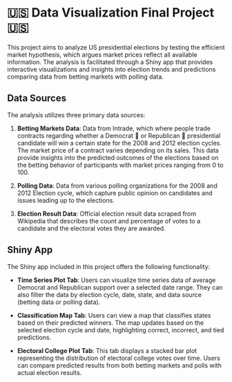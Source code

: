 # 🇺🇸 Data Visualization Final Project 🇺🇸

This project aims to analyze US presidential elections by testing the efficient market hypothesis, which argues market prices reflect all available information. The analysis is facilitated through a Shiny app that provides interactive visualizations and insights into election trends and predictions comparing data from betting markets with polling data.

## Data Sources

The analysis utilizes three primary data sources:

1. **Betting Markets Data**: Data from Intrade, which where people trade contracts regarding whether a Democrat 🫏 or Republican 🐘 presidential candidate will win a certain state for the 2008 and 2012 election cycles. The market price of a contract varies depending on its sales. This data provide insights into the predicted outcomes of the elections based on the betting behavior of participants with market prices ranging from 0 to 100.

2. **Polling Data**: Data from various polling organizations for the 2008 and 2012 Election cycle, which capture public opinion on candidates and issues leading up to the elections.

4. **Election Result Data**: Official election result data scraped from Wikipedia that describes the count and percentage of votes to a candidate and the electoral votes they are awarded. 

## Shiny App

The Shiny app included in this project offers the following functionality:

- **Time Series Plot Tab**: Users can visualize time series data of average Democrat and Republican support over a selected date range. They can also filter the data by election cycle, date, state, and data source (betting data or polling data).

- **Classification Map Tab**: Users can view a map that classifies states based on their predicted winners. The map updates based on the selected election cycle and date, highlighting correct, incorrect, and tied predictions.

- **Electoral College Plot Tab**: This tab displays a stacked bar plot representing the distribution of electoral college votes over time. Users can compare predicted results from both betting markets and polls with actual election results.
